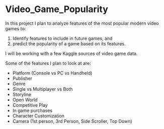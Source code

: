 # Video_Game_Popularity
In this project I plan to analyze features of the most popular modern video games to: 
1) Identify features to include in future games, and 
2) predict the popularity of a game based on its features.

I will be working with a few Kaggle sources of video game data.

Some of the features I plan to look at are:
- Platform (Console vs PC vs Handheld)
- Publisher
- Genre
- Single vs Multiplayer vs Both
- Storyline
- Open World
- Competitive Play
- In game purchases
- Character Customization
- Camera (1st person, 3rd Person, Side Scroller, Top Down)
